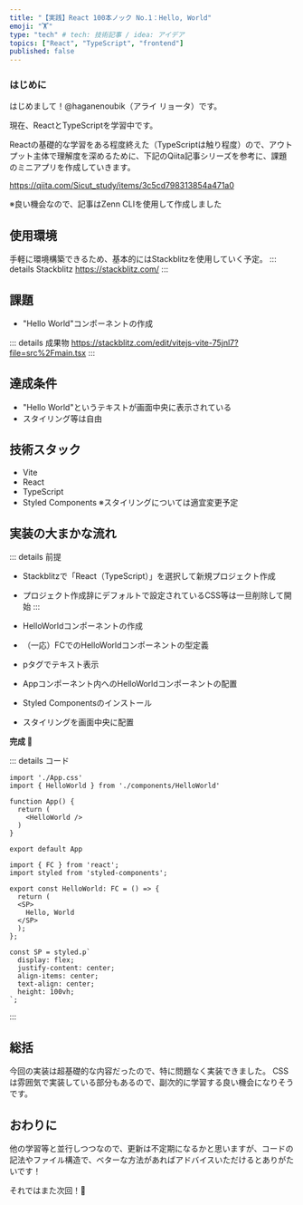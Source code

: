 ```yaml
---
title: "【実践】React 100本ノック No.1：Hello, World"
emoji: "🏋️"
type: "tech" # tech: 技術記事 / idea: アイデア
topics: ["React", "TypeScript", "frontend"]
published: false
---
```



### はじめに
はじめまして！@haganenoubik（アライ リョータ）です。

現在、ReactとTypeScriptを学習中です。

Reactの基礎的な学習をある程度終えた（TypeScriptは触り程度）ので、アウトプット主体で理解度を深めるために、下記のQiita記事シリーズを参考に、課題のミニアプリを作成していきます。

https://qiita.com/Sicut_study/items/3c5cd798313854a471a0


※良い機会なので、記事はZenn CLIを使用して作成しました


## 使用環境
手軽に環境構築できるため、基本的にはStackblitzを使用していく予定。
::: details Stackblitz
https://stackblitz.com/
:::


## 課題
- "Hello World"コンポーネントの作成

::: details 成果物
https://stackblitz.com/edit/vitejs-vite-75jnl7?file=src%2Fmain.tsx
:::


## 達成条件
- "Hello World"というテキストが画面中央に表示されている
- スタイリング等は自由

## 技術スタック
- Vite
- React
- TypeScript
- Styled Components ※スタイリングについては適宜変更予定

## 実装の大まかな流れ

::: details 前提
- Stackblitzで「React（TypeScript）」を選択して新規プロジェクト作成
- プロジェクト作成辞にデフォルトで設定されているCSS等は一旦削除して開始
:::

- HelloWorldコンポーネントの作成
- （一応）FCでのHelloWorldコンポーネントの型定義
- pタグでテキスト表示
- Appコンポーネント内へのHelloWorldコンポーネントの配置
- Styled Componentsのインストール
- スタイリングを画面中央に配置

**完成 🙌**

::: details コード
```ts:App.tsx
import './App.css'
import { HelloWorld } from './components/HelloWorld'

function App() {
  return (
    <HelloWorld />
  )
}

export default App
```

```ts:components/HelloWorld.tsx
import { FC } from 'react';
import styled from 'styled-components';

export const HelloWorld: FC = () => {
  return (
  <SP>
    Hello, World
  </SP>
  );
};

const SP = styled.p`
  display: flex;
  justify-content: center;
  align-items: center;
  text-align: center;
  height: 100vh;
`;
```
:::


## 総括
今回の実装は超基礎的な内容だったので、特に問題なく実装できました。
CSSは雰囲気で実装している部分もあるので、副次的に学習する良い機会になりそうです。

## おわりに
他の学習等と並行しつつなので、更新は不定期になるかと思いますが、コードの記法やファイル構造で、ベターな方法があればアドバイスいただけるとありがたいです！

それではまた次回！👋
